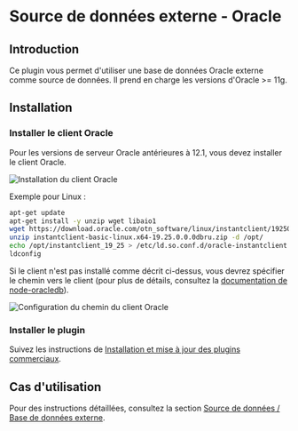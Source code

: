 # Source de données externe - Oracle

<PluginInfo commercial="true" name="data-source-external-oracle"></PluginInfo>

## Introduction

Ce plugin vous permet d'utiliser une base de données Oracle externe comme source de données. Il prend en charge les versions d'Oracle >= 11g.

## Installation

### Installer le client Oracle

Pour les versions de serveur Oracle antérieures à 12.1, vous devez installer le client Oracle.

![Installation du client Oracle](https://static-docs.nocobase.com/20241204164359.png)

Exemple pour Linux :

```bash
apt-get update
apt-get install -y unzip wget libaio1
wget https://download.oracle.com/otn_software/linux/instantclient/1925000/instantclient-basic-linux.x64-19.25.0.0.0dbru.zip
unzip instantclient-basic-linux.x64-19.25.0.0.0dbru.zip -d /opt/
echo /opt/instantclient_19_25 > /etc/ld.so.conf.d/oracle-instantclient.conf
ldconfig
```

Si le client n'est pas installé comme décrit ci-dessus, vous devrez spécifier le chemin vers le client (pour plus de détails, consultez la [documentation de node-oracledb](https://node-oracledb.readthedocs.io/en/latest/user_guide/initialization.html)).

![Configuration du chemin du client Oracle](https://static-docs.nocobase.com/20241204165940.png)

### Installer le plugin

Suivez les instructions de [Installation et mise à jour des plugins commerciaux](/welcome/getting-started/plugin).

## Cas d'utilisation

Pour des instructions détaillées, consultez la section [Source de données / Base de données externe](/handbook/data-source-manager/external-database).
